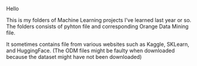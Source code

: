 Hello

This is my folders of Machine Learning projects I've learned last year or so.
The folders consists of pyhton file and corresponding Orange Data Mining file.

It sometimes contains file from various websites such as Kaggle, SKLearn, and HuggingFace.
(The ODM files might be faulty when downloaded because the dataset might have not been downloaded)
